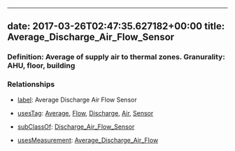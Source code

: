 
---
date: 2017-03-26T02:47:35.627182+00:00
title: Average_Discharge_Air_Flow_Sensor
---
### Definition: Average of supply air to thermal zones. Granurality: AHU, floor, building

### Relationships

* [label](http://www.w3.org/2000/01/rdf-schema#label): Average Discharge Air Flow Sensor

* [usesTag](https://brickschema.org/schema/1.0/BrickFrame#usesTag): [Average](https://brickschema.org/schema/1.0/BrickTag#Average), [Flow](https://brickschema.org/schema/1.0/BrickTag#Flow), [Discharge](https://brickschema.org/schema/1.0/BrickTag#Discharge), [Air](https://brickschema.org/schema/1.0/BrickTag#Air), [Sensor](https://brickschema.org/schema/1.0/BrickTag#Sensor)

* [subClassOf](http://www.w3.org/2000/01/rdf-schema#subClassOf): [Discharge_Air_Flow_Sensor](https://brickschema.org/schema/1.0/Brick#Discharge_Air_Flow_Sensor)

* [usesMeasurement](https://brickschema.org/schema/1.0/BrickFrame#usesMeasurement): [Average_Discharge_Air_Flow](https://brickschema.org/schema/1.0/Brick#Average_Discharge_Air_Flow)
